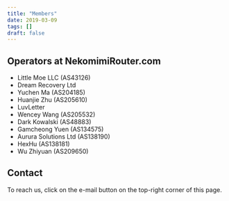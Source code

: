 ```yaml
---
title: "Members"
date: 2019-03-09
tags: []
draft: false
---
```


## Operators at NekomimiRouter.com

- Little Moe LLC (AS43126)
- Dream Recovery Ltd
- Yuchen Ma (AS204185)
- Huanjie Zhu (AS205610)
- LuvLetter
- Wencey Wang (AS205532)
- Dark Kowalski (AS48883)
- Gamcheong Yuen (AS134575)
- Aurura Solutions Ltd (AS138190)
- HexHu (AS138181)
- Wu Zhiyuan (AS209650)

## Contact

To reach us, click on the e-mail button on the top-right corner of this page.
